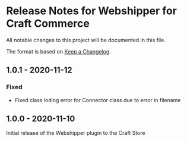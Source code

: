 # Release Notes for Webshipper for Craft Commerce

All notable changes to this project will be documented in this file.

The format is based on [Keep a Changelog](https://keepachangelog.com/en/1.0.0/).

## 1.0.1 - 2020-11-12

### Fixed

* Fixed class loding error for Connector class due to error in filename

## 1.0.0 - 2020-11-10

Initial release of the Webshipper plugin to the Craft Store
